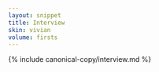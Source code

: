 ```yaml
---
layout: snippet
title: Interview
skin: vivian
volume: firsts
---
```

{% include canonical-copy/interview.md %}